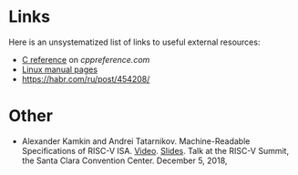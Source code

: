 # Links

Here is an unsystematized list of links to useful external resources:

- [C reference](https://en.cppreference.com/w/c) on _cppreference.com_
- [Linux manual pages](http://man7.org/linux/man-pages/)
- https://habr.com/ru/post/454208/

# Other

- Alexander Kamkin and Andrei Tatarnikov. Machine-Readable Specifications of RISC-V ISA.
  [Video](https://www.youtube.com/watch?v=7phKiMm3onE).
  [Slides](https://github.com/andrewt0301/hse-acos-course/raw/master/related/Machine-Readable-Specifications-of-RISC-V-ISA-Kamkin-Tatarnikov.pdf).
  Talk at the RISC-V Summit, the Santa Clara Convention Center. December 5, 2018,
